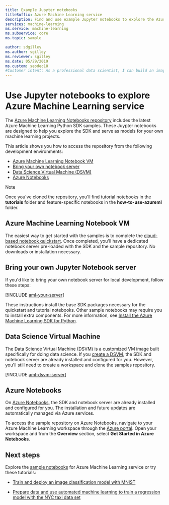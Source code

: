 ```yaml
---
title: Example Jupyter notebooks
titleSuffix: Azure Machine Learning service
description: Find and use example Jupyter notebooks to explore the Azure Machine Learning service Python SDK. 
services: machine-learning
ms.service: machine-learning
ms.subservice: core
ms.topic: sample

author: sdgilley
ms.author: sgilley
ms.reviewer: sgilley
ms.date: 05/29/2019
ms.custom: seodec18
#Customer intent: As a professional data scientist, I can build an image classification model with Azure Machine Learning using Python in a Jupyter notebook.
---
```


# Use Jupyter notebooks to explore Azure Machine Learning service

The [Azure Machine Learning Notebooks repository](https://github.com/azure/machinelearningnotebooks) includes the latest Azure Machine Learning Python SDK samples. These Juypter notebooks are designed to help you explore the SDK and serve as models for your own machine learning projects.

This article shows you how to access the repository from the following development environments:

- [Azure Machine Learning Notebook VM](#azure-machine-learning-notebook-vm)
- [Bring your own notebook server](#bring-your-own-jupyter-notebook-server)
- [Data Science Virtual Machine (DSVM)](#data-science-virtual-machine)
- [Azure Notebooks](#azure-notebooks)

> [!NOTE]
> Once you've cloned the repository, you'll find tutorial notebooks in the **tutorials** folder and feature-specific notebooks in the **how-to-use-azureml** folder.

## Azure Machine Learning Notebook VM

The easiest way to get started with the samples is to complete the [cloud-based notebook quickstart](quickstart-run-cloud-notebook.md). Once completed, you'll have a dedicated notebook server pre-loaded with the SDK and the sample repository. No downloads or installation necessary.

## Bring your own Jupyter Notebook server

If you'd like to bring your own notebook server for local development, follow these steps:

[!INCLUDE [aml-your-server](../../../includes/aml-your-server.md)]

These instructions install the base SDK packages necessary for the quickstart and tutorial notebooks. Other sample notebooks may require you to install extra components. For more information, see [Install the Azure Machine Learning SDK for Python](https://docs.microsoft.com/python/api/overview/azure/ml/install).

## Data Science Virtual Machine

The Data Science Virtual Machine (DSVM) is a customized VM image built specifically for doing data science. If you [create a DSVM](how-to-configure-environment.md#dsvm), the SDK and notebook server are already installed and configured for you. However, you'll still need to create a workspace and clone the samples repository.

[!INCLUDE [aml-dsvm-server](../../../includes/aml-dsvm-server.md)]

## Azure Notebooks

On [Azure Notebooks](https://notebooks.azure.com/), the SDK and notebook server are already installed and configured for you. The installation and future updates are automatically managed via Azure services.

To access the sample repository on Azure Notebooks, navigate to your Azure Machine Learning workspace through the [Azure portal](https://portal.azure.com). Open your workspace and from the  **Overview** section, select **Get Started in Azure Notebooks**.

## Next steps

Explore the [sample notebooks](https://aka.ms/aml-notebooks) for Azure Machine Learning service or try these tutorials:

- [Train and deploy an image classification model with MNIST](tutorial-train-models-with-aml.md)

- [Prepare data and use automated machine learning to train a regression model with the NYC taxi data set](tutorial-data-prep.md)